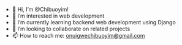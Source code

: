 - 👋 Hi, I’m @Chibuoyim!
- 👀 I’m interested in web development 
- 🌱 I’m currently learning backend web development using Django
- 💞️ I’m looking to collaborate on related projects
- 📫 How to reach me: onuigwechibuoyim@gmail.com

<!---
Chibuoyimm/Chibuoyimm is a ✨ special ✨ repository because its `README.md` (this file) appears on your GitHub profile.
You can click the Preview link to take a look at your changes.
--->
